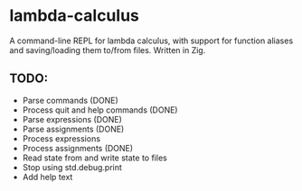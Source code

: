 # lambda-calculus
A command-line REPL for lambda calculus, with support for function aliases and saving/loading them to/from files. Written in Zig.

## TODO:
- Parse commands (DONE)
- Process quit and help commands (DONE)
- Parse expressions (DONE)
- Parse assignments (DONE)
- Process expressions
- Process assignments (DONE)
- Read state from and write state to files
- Stop using std.debug.print
- Add help text
